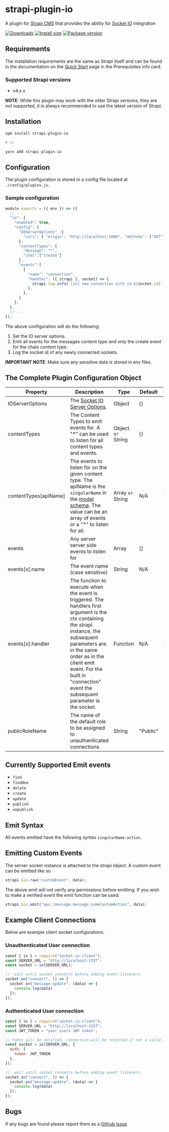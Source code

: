# strapi-plugin-io

A plugin for [Strapi CMS](https://github.com/strapi/strapi) that provides the ability for [Socket IO](https://socket.io) integration

[![Downloads](https://img.shields.io/npm/dm/strapi-plugin-io?style=for-the-badge)](https://img.shields.io/npm/dm/strapi-plugin-io?style=for-the-badge)
[![Install size](https://img.shields.io/npm/l/strapi-plugin-io?style=for-the-badge)](https://img.shields.io/npm/l/strapi-plugin-io?style=for-the-badge)
[![Package version](https://img.shields.io/github/v/release/ComfortablyCoding/strapi-plugin-io?style=for-the-badge)](https://img.shields.io/github/v/release/ComfortablyCoding/strapi-plugin-io?style=for-the-badge)

## Requirements

The installation requirements are the same as Strapi itself and can be found in the documentation on the [Quick Start](https://strapi.io/documentation/developer-docs/latest/getting-started/quick-start.html) page in the Prerequisites info card.

### Supported Strapi versions

- v4.x.x

**NOTE**: While this plugin may work with the older Strapi versions, they are not supported, it is always recommended to use the latest version of Strapi.

## Installation

```sh
npm install strapi-plugin-io

# or

yarn add strapi-plugin-io
```

## Configuration

The plugin configuration is stored in a config file located at `./config/plugins.js`.

### Sample configuration

```javascript
module.exports = ({ env }) => ({
  // ...
  "io": {
    "enabled": true,
    "config": {
      "IOServerOptions" :{
        "cors": { "origin": "http://localhost:5000", "methods": ["GET"] },
      },
      "contentTypes": {
        "message": "*",
        "chat":["create"]
      },
      "events":[
        {
          "name": "connection",
          "handler": ({ strapi }, socket) => {
            strapi.log.info(`[io] new connection with id ${socket.id}`);
          },
        },
      ]
    },
  },
  // ...
});
```

The above configuration will do the following:

  1. Set the IO server options.
  2. Emit all events for the messages content type and only the create event for the chats content type.
  3. Log the socket id of any newly connected sockets.

**IMPORTANT NOTE**: Make sure any sensitive data is stored in env files.

## The Complete Plugin Configuration Object

| Property | Description | Type | Default | Required |
| -------- | ----------- | ---- | ------- | -------- |
| IOServerOptions | The [Socket IO Server Options](https://socket.io/docs/v4/server-options). | Object | {} | No
| contentTypes | The Content Types to emit events for. A "*" can be used to listen for all content types and events. | Object `or` String | {} | No |
| contentTypes[apiName] | The events to listen for on the given content type. The apiName is the `singularName` in the [model schema](https://docs.strapi.io/developer-docs/latest/development/backend-customization/models.html#model-schema). The value can be an array of events or a "*" to listen for all. | Array `or` String | N/A | Yes |
| events | Any server server side events to listen for | Array | [] | No |
| events[x].name | The event name (case sensitive) | String | N/A | Yes |
| events[x].handler | The function to execute when the event is triggered. The handlers first argument is the ctx containing the strapi instance, the subsequent parameters are in the same order as in the client emit event. For the built in "connection" event the subsequent parameter is the socket. | Function | N/A | Yes
| publicRoleName | The name of the default role to be assigned to unauthenticated connections | String | "Public" | No

## Currently Supported Emit events

- `find`
- `findOne`
- `delete`
- `create`
- `update`
- `publish`
- `unpublish`

## Emit Syntax

All events emitted have the following syntax `singularName:action`.

## Emitting Custom Events

The server socket instance is attached to the strapi object. A custom event can be emitted like so

```javascript
strapi.$io.raw("customEvent", data);
```

The above emit will not verify any permissions before emitting. If you wish to make a verified event the emit function can be used.

```javascript
strapi.$io.emit("api::message.message.someCustomAction", data);
```

## Example Client Connections

Below are example client socket configurations.

### Unauthenticated User connection

```javascript
const { io } = require("socket.io-client");
const SERVER_URL = "http://localhost:1337";
const socket = io(SERVER_URL);

//  wait until socket connects before adding event listeners
socket.on("connect", () => {
  socket.on("message:update", (data) => {
    console.log(data)
  });
});
```

### Authenticated User connection

```javascript
const { io } = require("socket.io-client");
const SERVER_URL = "http://localhost:1337";
const JWT_TOKEN = "your users JWT token";

// token will be verified, connection will be rejected if not a valid JWT
const socket = io(SERVER_URL, {
  auth: { 
    token: JWT_TOKEN
  },
});

//  wait until socket connects before adding event listeners
socket.on("connect", () => {
  socket.on("message:update", (data) => {
    console.log(data)
  });
});
```

## Bugs

If any bugs are found please report them as a [Github Issue](https://github.com/ComfortablyCoding/strapi-plugin-io/issues)
